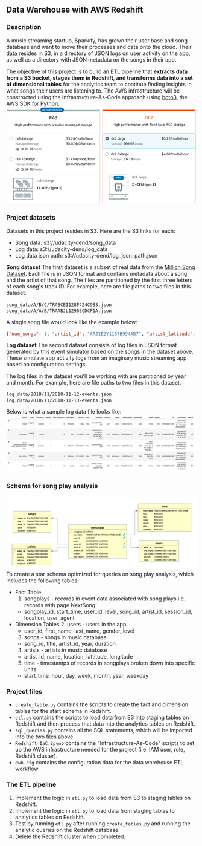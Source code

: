 ## Data Warehouse with AWS Redshift

### Description
A music streaming startup, Sparkify, has grown their user base and song database and want to move their processes and data onto the cloud. Their data resides in S3, in a directory of JSON logs on user activity on the app, as well as a directory with JSON metadata on the songs in their app.

The objective of this project is to build an ETL pipeline that **extracts data from a S3 bucket, stages them in Redshift, and transforms data into a set of dimensional tables** for the analytics team to continue finding insights in what songs their users are listening to. The AWS infrastructure will be constructed using the Infrastructure-As-Code approach using [boto3](https://github.com/boto/boto3), the AWS SDK for Python.
![redshift](image/redshiftcluster.png)

### Project datasets
Datasets in this project resides in S3. Here are the S3 links for each:
- Song data: s3://udacity-dend/song_data
- Log data: s3://udacity-dend/log_data
- Log data json path: s3://udacity-dend/log_json_path.json

**Song dataset**
The first dataset is a subset of real data from the [Million Song Dataset](http://millionsongdataset.com/). Each file is in JSON format and contains metadata about a song and the artist of that song. The files are partitioned by the first three letters of each song's track ID. For example, here are file paths to two files in this dataset.
```
song_data/A/B/C/TRABCEI128F424C983.json
song_data/A/A/B/TRAABJL12903CDCF1A.json
```
A single song file would look like the example below:
```json
{"num_songs": 1, "artist_id": "ARJIE2Y1187B994AB7", "artist_latitude": null, "artist_longitude": null, "artist_location": "", "artist_name": "Line Renaud", "song_id": "SOUPIRU12A6D4FA1E1", "title": "Der Kleine Dompfaff", "duration": 152.92036, "year": 0}
```

**Log dataset**
The second dataset consists of log files in JSON format generated by this [event simulator](https://github.com/Interana/eventsim) based on the songs in the dataset above. These simulate app activity logs from an imaginary music streaming app based on configuration settings.

The log files in the dataset you'll be working with are partitioned by year and month. For example, here are file paths to two files in this dataset.
```
log_data/2018/11/2018-11-12-events.json
log_data/2018/11/2018-11-13-events.json
```
Below is what a sample log data file looks like:
![log_data](image/log-data.png)

### Schema for song play analysis
![schema](image/Song_ERD.png)
To create a star schema optimized for queries on song play analysis, which includes the following tables:

- Fact Table
  1. songplays - records in event data associated with song plays i.e. records with page NextSong
    - songplay_id, start_time, user_id, level, song_id, artist_id, session_id, location, user_agent
- Dimension Tables
  2. users - users in the app
    - user_id, first_name, last_name, gender, level
  3. songs - songs in music database
    - song_id, title, artist_id, year, duration
  4. artists - artists in music database
    - artist_id, name, location, lattitude, longitude
  5. time - timestamps of records in songplays broken down into specific units
    - start_time, hour, day, week, month, year, weekday

### Project files
- ```create_table.py``` contains the scripts to create the fact and dimension tables for the start schema in Redshift.
- ```etl.py``` contains the scripts to load data from S3 into staging tables on Redshift and then process that data into the analytics tables on Redshift.
- ```sql_queries.py``` contains all the SQL statements, which will be imported into the two files above.
- ```Redshift_IaC.ipynb``` contains the "Infrastructure-As-Code" scripts to set up the AWS infrastructure needed for the project (i.e. IAM user, role, Redshift cluster).
- ```dwh.cfg``` contains the configuration data for the data warehouse ETL workflow

### The ETL pipeline
1. Implement the logic in ```etl.py``` to load data from S3 to staging tables on Redshift.
2. Implement the logic in ```etl.py``` to load data from staging tables to analytics tables on Redshift.
3. Test by running ```etl.py``` after running ```create_tables.py``` and running the analytic queries on the Redshift database.
4. Delete the Redshift cluster when completed.
